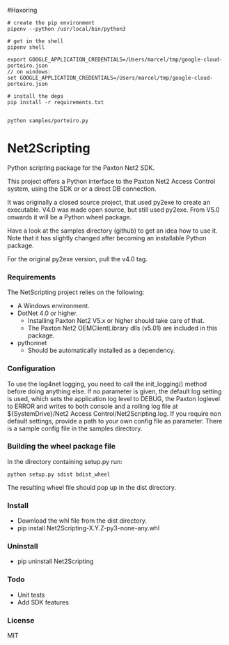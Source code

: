 #Haxoring

```
# create the pip environment
pipenv --python /usr/local/bin/python3

# get in the shell 
pipenv shell

export GOOGLE_APPLICATION_CREDENTIALS=/Users/marcel/tmp/google-cloud-porteiro.json
// on windows:
set GOOGLE_APPLICATION_CREDENTIALS=/Users/marcel/tmp/google-cloud-porteiro.json

# install the deps
pip install -r requirements.txt


python samples/porteiro.py
```


Net2Scripting
===

Python scripting package for the Paxton Net2 SDK.

This project offers a Python interface to the Paxton Net2 Access Control
system, using the SDK or or a direct DB connection.

It was originally a closed source project, that used py2exe to create an 
executable. V4.0 was made open source, but still used py2exe.
From V5.0 onwards it will be a Python wheel package.

Have a look at the samples directory (github) to get an idea how to use it.
Note that it has slightly changed after becoming an installable Python package.

For the original py2exe version, pull the v4.0 tag.

### Requirements
The NetScripting project relies on the following:
 * A Windows environment.
 * DotNet 4.0 or higher.
   - Installing Paxton Net2 V5.x or higher should take care of that.
   - The Paxton Net2 OEMClientLibrary dlls (v5.01) are included in this package.
 * pythonnet
   - Should be automatically installed as a dependency.

### Configuration
To use the log4net logging, you need to call the init_logging() method before
doing anything else. If no parameter is given, the default log setting is 
used, which sets the application log level to DEBUG, the Paxton loglevel to 
ERROR and writes to both console and a rolling log file at
${SystemDrive}/Net2 Access Control/Net2Scripting.log.
If you require non default settings, provide a path to your own config file 
as parameter. There is a sample config file in the samples directory.

### Building the wheel package file
In the directory containing setup.py run:
```
python setup.py sdist bdist_wheel
```
The resulting wheel file should pop up in the dist directory.

### Install
 * Download the whl file from the dist directory.
 * pip install Net2Scripting-X.Y.Z-py3-none-any.whl

### Uninstall
 * pip uninstall Net2Scripting

### Todo
  * Unit tests
  * Add SDK features

### License
MIT
